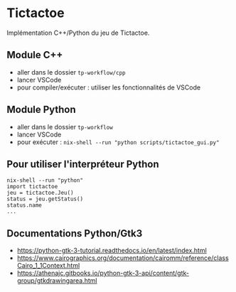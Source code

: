 # Tictactoe

Implémentation C++/Python du jeu de Tictactoe.


## Module C++

- aller dans le dossier `tp-workflow/cpp`
- lancer VSCode
- pour compiler/exécuter : utiliser les fonctionnalités de VSCode


## Module Python

- aller dans le dossier `tp-workflow`
- lancer VSCode
- pour exécuter : `nix-shell --run "python scripts/tictactoe_gui.py"`


## Pour utiliser l'interpréteur Python

```
nix-shell --run "python"
import tictactoe
jeu = tictactoe.Jeu()
status = jeu.getStatus()
status.name
...
```

## Documentations Python/Gtk3

- https://python-gtk-3-tutorial.readthedocs.io/en/latest/index.html
- https://www.cairographics.org/documentation/cairomm/reference/classCairo_1_1Context.html
- https://athenajc.gitbooks.io/python-gtk-3-api/content/gtk-group/gtkdrawingarea.html

